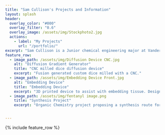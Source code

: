 ```yaml
---
title: "Sam Cullison's Projects and Information"
layout: splash
header:
  overlay_color: "#000"
  overlay_filter: "0.6"
  overlay_image: /assets/img/Stockphoto2.jpg
  actions:
    - label: "My Projects"
      url: "/portfolio/"
excerpt: "Sam Cullison is a Junior chemical engineering major at Vanderbilt University. He is passionate about drug mechanism of action and the biotechnology industry."
feature_row:
  - image_path: /assets/img/Diffusion Device CNC.jpg
    alt: "Diffusion Gradient Generator"
    title: "CNC milled dice diffusion device"
    excerpt: "Fusion generated custom dice milled with a CNC."
  - image_path: /assets/img/Embedding Device Front.jpg
    alt: "Embedding Device"
    title: "Embedding Device"
    excerpt: "3D printed device to assist with embedding tissue. Designed in Fusion 360."
  - image_path: /assets/img/fentanyl image.png
    title: "Synthesis Project"
    excerpt: "Organic Chemistry project proposing a synthesis route for a derivative and comparing it to the industrial process."


---
```


{% include feature_row %}
